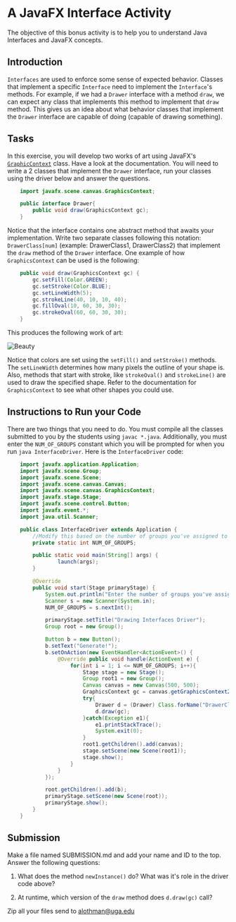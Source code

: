 # A JavaFX Interface Activity #
The objective of this bonus activity is to help you to understand Java Interfaces and JavaFX concepts.

## Introduction ##
`Interfaces` are used to enforce some sense of expected behavior. Classes that implement a specific `Interface` need to implement the `Interface`'s methods. For example, if we had a `Drawer` interface with a method `draw`, we can expect any class that implements this method to implement that `draw` method. This gives us an idea about what behavior classes that implement the `Drawer` interface are capable of doing (capable of drawing something).

## Tasks ##
In this exercise, you will develop two works of art using JavaFX's [`GraphicContext`](https://docs.oracle.com/javase/8/javafx/api/javafx/scene/canvas/GraphicsContext.html) class. Have a look at the documentation. You will need to write a 2 classes that implement the `Drawer` interface, run your classes using the driver below and answer the questions.

```java
    import javafx.scene.canvas.GraphicsContext;

    public interface Drawer{
    	public void draw(GraphicsContext gc);
    }
```
Notice that the interface contains one abstract method that awaits your implementation. Write two separate classes following this notation: `DrawerClass[num]` (example: DrawerClass1, DrawerClass2) that implement the `draw` method of the `Drawer` interface. One example of how `GraphicsContext` can be used is the following:

```java
    public void draw(GraphicsContext gc) {
    	gc.setFill(Color.GREEN);
    	gc.setStroke(Color.BLUE);
    	gc.setLineWidth(5);
    	gc.strokeLine(40, 10, 10, 40);
    	gc.fillOval(10, 60, 30, 30);
    	gc.strokeOval(60, 60, 30, 30);
    }
```
This produces the following work of art:

![Beauty](http://i.imgur.com/QFZ2fjc.jpg)

Notice that colors are set using the `setFill()` and `setStroke()` methods. The `setLineWidth` determines how many pixels the outline of your shape is. Also, methods that start with stroke, like `strokeOval()` and `strokeLine()` are used to draw the specified shape. Refer to the documentation for `GraphicsContext` to see what other shapes you could use.

## Instructions to Run your Code ##

There are two things that you need to do. You must compile all the classes submitted to you by the students using `javac *.java`. Additionally, you must enter the `NUM_OF_GROUPS` constant which you will be prompted for when you run `java InterfaceDriver`. Here is the `InterfaceDriver` code:
```java
    import javafx.application.Application;
    import javafx.scene.Group;
    import javafx.scene.Scene;
    import javafx.scene.canvas.Canvas;
    import javafx.scene.canvas.GraphicsContext;
    import javafx.stage.Stage;
    import javafx.scene.control.Button;
    import javafx.event.*;
    import java.util.Scanner;

    public class InterfaceDriver extends Application {
    	//Modify this based on the number of groups you've assigned to the class
    	private static int NUM_OF_GROUPS;

	    public static void main(String[] args) {
	    		launch(args);
	    }

	    @Override
	    public void start(Stage primaryStage) {
	    	System.out.println("Enter the number of groups you've assigned to this section:");
    		Scanner s = new Scanner(System.in);
    		NUM_OF_GROUPS = s.nextInt();

    		primaryStage.setTitle("Drawing Interfaces Driver");
    		Group root = new Group();

    		Button b = new Button();
    		b.setText("Generate!");
    		b.setOnAction(new EventHandler<ActionEvent>() {
    			@Override public void handle(ActionEvent e) {
    				for(int i = 1; i <= NUM_OF_GROUPS; i++){
    					Stage stage = new Stage();
    					Group root1 = new Group();
    					Canvas canvas = new Canvas(500, 500);
    					GraphicsContext gc = canvas.getGraphicsContext2D();
    					try{
    						Drawer d = (Drawer) Class.forName("DrawerClass" + i).newInstance();
    						d.draw(gc);
    					}catch(Exception e1){
    						e1.printStackTrace();
    						System.exit(0);
    					}
    					root1.getChildren().add(canvas);
    					stage.setScene(new Scene(root1));
    					stage.show();
    				}
    			}
    		});

    		root.getChildren().add(b);
	    	primaryStage.setScene(new Scene(root));
	    	primaryStage.show();
	    }
    }
```

## Submission ##
Make a file named SUBMISSION.md and add your name and ID to the top.
Answer the following questions:
1. What does the method `newInstance()` do? What was it's role in the driver code above?

2. At runtime, which version of the `draw` method does `d.draw(gc)` call?

Zip all your files send to alothman@uga.edu

